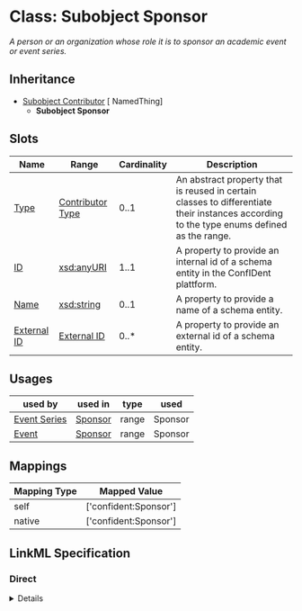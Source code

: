 # Class: Subobject Sponsor
_A person or an organization whose role it is to sponsor an academic event or event series._







## Inheritance
* [Subobject Contributor](Contributor.md) [ NamedThing]
    * **Subobject Sponsor**



## Slots

| Name | Range | Cardinality | Description  | 
| ---  | --- | --- | --- | 
| [Type](type.md) | [Contributor Type](ContributorType.md) | 0..1 | An abstract property that is reused in certain classes to differentiate their instances according to the type enums defined as the range.  | 
| [ID](id.md) | [xsd:anyURI](http://www.w3.org/2001/XMLSchema#anyURI) | 1..1 | A property to provide an internal id of a schema entity in the ConfIDent plattform.  | 
| [Name](name.md) | [xsd:string](http://www.w3.org/2001/XMLSchema#string) | 0..1 | A property to provide a name of a schema entity.  | 
| [External ID](external_id.md) | [External ID](ExternalIdentifier.md) | 0..* | A property to provide an external id of a schema entity.  | 


## Usages


| used by | used in | type | used |
| ---  | --- | --- | --- |
| [Event Series](EventSeries.md) | [Sponsor](sponsored_by.md) | range | Sponsor |
| [Event](Event.md) | [Sponsor](sponsored_by.md) | range | Sponsor |












## Mappings

| Mapping Type | Mapped Value |
| ---  | ---  |
| self | ['confident:Sponsor'] |
| native | ['confident:Sponsor'] |


## LinkML Specification

<!-- TODO: investigate https://stackoverflow.com/questions/37606292/how-to-create-tabbed-code-blocks-in-mkdocs-or-sphinx -->

### Direct

<details>
```yaml
name: Sponsor
description: A person or an organization whose role it is to sponsor an academic event
  or event series.
title: Subobject Sponsor
from_schema: https://raw.githubusercontent.com/TIBHannover/ConfIDent_schema/main/src/linkml/ConfIDent_schema.yaml
is_a: Contributor

```
</details>

### Induced

<details>
```yaml
name: Sponsor
description: A person or an organization whose role it is to sponsor an academic event
  or event series.
title: Subobject Sponsor
from_schema: https://raw.githubusercontent.com/TIBHannover/ConfIDent_schema/main/src/linkml/ConfIDent_schema.yaml
is_a: Contributor
attributes:
  type:
    name: type
    description: An abstract property that is reused in certain classes to differentiate
      their instances according to the type enums defined as the range.
    title: Type
    from_schema: https://raw.githubusercontent.com/TIBHannover/ConfIDent_schema/main/src/linkml/ConfIDent_schema.yaml
    abstract: true
    slot_uri: rdf:type
    designates_type: true
    alias: type
    owner: Sponsor
    range: ContributorType
  id:
    name: id
    description: A property to provide an internal id of a schema entity in the ConfIDent
      plattform.
    title: ID
    from_schema: https://raw.githubusercontent.com/TIBHannover/ConfIDent_schema/main/src/linkml/ConfIDent_schema.yaml
    identifier: true
    alias: id
    owner: Sponsor
    range: uriorcurie
    required: true
  name:
    name: name
    description: A property to provide a name of a schema entity.
    title: Name
    from_schema: https://raw.githubusercontent.com/TIBHannover/ConfIDent_schema/main/src/linkml/ConfIDent_schema.yaml
    slot_uri: sdo:name
    alias: name
    owner: Sponsor
    range: string
  external_id:
    name: external_id
    description: A property to provide an external id of a schema entity.
    title: External ID
    from_schema: https://raw.githubusercontent.com/TIBHannover/ConfIDent_schema/main/src/linkml/ConfIDent_schema.yaml
    slot_uri: IAO:0000235
    multivalued: true
    alias: external_id
    owner: Sponsor
    range: ExternalIdentifier
    inlined: true
    inlined_as_list: true

```
</details>